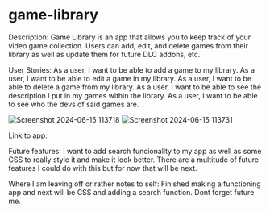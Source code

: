# game-library
Description: Game Library is an app that allows you to keep track of your video game collection.
Users can add, edit, and delete games from their library as well as update them for future DLC addons, etc.

User Stories:
As a user, I want to be able to add a game to my library.
As a user, I want to be able to edit a game in my library.
As a user, I want to be able to delete a game from my library.
As a user, I want to be able to see the description I put in my games within the library.
As a user, I want to be able to see who the devs of said games are.

![Screenshot 2024-06-15 113718](https://github.com/JimmieSmith1222/game-library/assets/163065468/9f684cb7-6de7-4260-87c2-26c96029f99c)
![Screenshot 2024-06-15 113731](https://github.com/JimmieSmith1222/game-library/assets/163065468/53a833ad-63aa-42b7-ba59-93cf0d83c121)

Link to app: 

Future features: I want to add search funcionality to my app as well as some CSS to really style it and make it look better. There are a multitude of future features I could do with this but for now that will be next.

Where I am leaving off or rather notes to self: Finished making a functioning app and next will be CSS and adding a search function. Dont forget future me.

